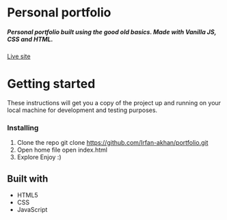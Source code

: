 # Personal portfolio
##### Personal portfolio built using the good old basics. Made with Vanilla JS, CSS and HTML.
[Live site](https://irfan-akhan.github.io/IAKTech/)


# Getting started
These instructions will get you a copy of the project up and running on your local machine for development and testing purposes.

### Installing
1. Clone the repo
git clone https://github.com/Irfan-akhan/portfolio.git
2. Open home file
open index.html
3. Explore
Enjoy :)

## Built with
* HTML5
* CSS
* JavaScript
